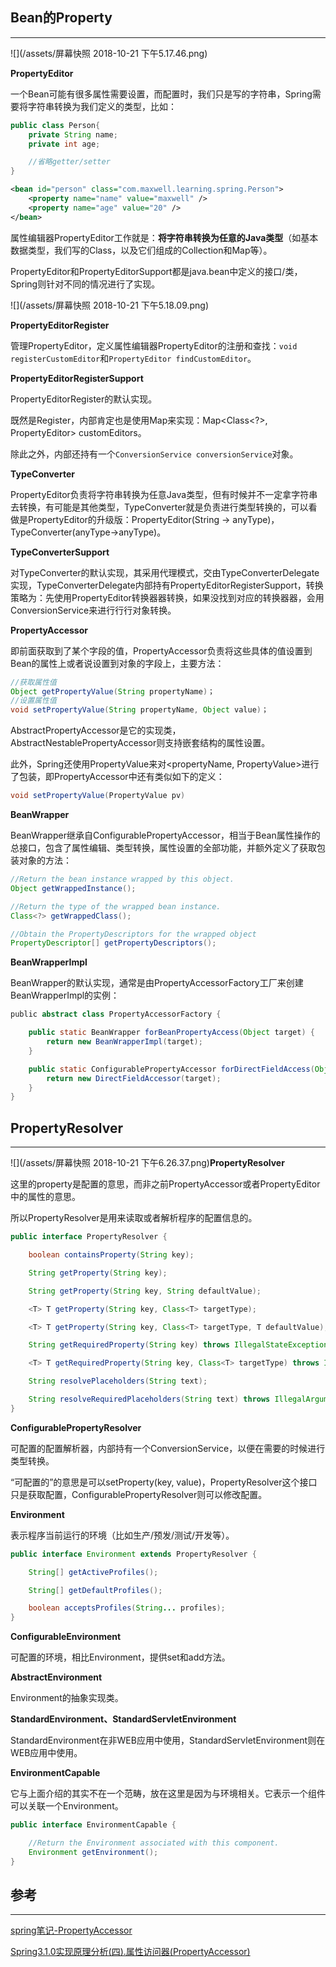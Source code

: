 ## Bean的Property

---

![](/assets/屏幕快照 2018-10-21 下午5.17.46.png)

**PropertyEditor**

一个Bean可能有很多属性需要设置，而配置时，我们只是写的字符串，Spring需要将字符串转换为我们定义的类型，比如：

```java
public class Person{
    private String name;
    private int age;

    //省略getter/setter
}
```

```xml
<bean id="person" class="com.maxwell.learning.spring.Person">
    <property name="name" value="maxwell" />
    <property name="age" value="20" />
</bean>
```

属性编辑器PropertyEditor工作就是：**将字符串转换为任意的Java类型**（如基本数据类型，我们写的Class，以及它们组成的Collection和Map等）。

PropertyEditor和PropertyEditorSupport都是java.bean中定义的接口/类，Spring则针对不同的情况进行了实现。

![](/assets/屏幕快照 2018-10-21 下午5.18.09.png)

**PropertyEditorRegister**

管理PropertyEditor，定义属性编辑器PropertyEditor的注册和查找：`void registerCustomEditor`和`PropertyEditor findCustomEditor`。

 **PropertyEditorRegisterSupport**

PropertyEditorRegister的默认实现。

既然是Register，内部肯定也是使用Map来实现：Map&lt;Class&lt;?&gt;, PropertyEditor&gt; customEditors。

除此之外，内部还持有一个`ConversionService conversionService`对象。

**TypeConverter**

PropertyEditor负责将字符串转换为任意Java类型，但有时候并不一定拿字符串去转换，有可能是其他类型，TypeConverter就是负责进行类型转换的，可以看做是PropertyEditor的升级版：PropertyEditor\(String -&gt; anyType\)，TypeConverter\(anyType-&gt;anyType\)。

**TypeConverterSupport**

对 TypeConverter的默认实现，其采用代理模式，交由TypeConverterDelegate实现，TypeConverterDelegate内部持有PropertyEditorRegisterSupport，转换策略为：先使用PropertyEditor转换器器转换，如果没找到对应的转换器器，会⽤ConversionService来进⾏行行对象转换。

**PropertyAccessor**

即前面获取到了某个字段的值，PropertyAccessor负责将这些具体的值设置到Bean的属性上或者说设置到对象的字段上，主要方法：

```java
//获取属性值
Object getPropertyValue(String propertyName)；
//设置属性值
void setPropertyValue(String propertyName, Object value)；
```

AbstractPropertyAccessor是它的实现类，AbstractNestablePropertyAccessor则支持嵌套结构的属性设置。

此外，Spring还使用PropertyValue来对&lt;propertyName, PropertyValue&gt;进行了包装，即PropertyAccessor中还有类似如下的定义：

```java
void setPropertyValue(PropertyValue pv)
```

**BeanWrapper**

BeanWrapper继承自ConfigurablePropertyAccessor，相当于Bean属性操作的总接口，包含了属性编辑、类型转换，属性设置的全部功能，并额外定义了获取包装对象的方法：

```java
//Return the bean instance wrapped by this object.
Object getWrappedInstance();

//Return the type of the wrapped bean instance.
Class<?> getWrappedClass();

//Obtain the PropertyDescriptors for the wrapped object
PropertyDescriptor[] getPropertyDescriptors();
```

**BeanWrapperImpl**

BeanWrapper的默认实现，通常是由PropertyAccessorFactory工厂来创建BeanWrapperImpl的实例：

```java
 public abstract class PropertyAccessorFactory {

    public static BeanWrapper forBeanPropertyAccess(Object target) {
        return new BeanWrapperImpl(target);
    }

    public static ConfigurablePropertyAccessor forDirectFieldAccess(Object target) {
        return new DirectFieldAccessor(target);
    }
}
```

## PropertyResolver

---

![](/assets/屏幕快照 2018-10-21 下午6.26.37.png)**PropertyResolver**

这里的property是配置的意思，而非之前PropertyAccessor或者PropertyEditor中的属性的意思。

所以PropertyResolver是用来读取或者解析程序的配置信息的。

```java
public interface PropertyResolver {

    boolean containsProperty(String key);

    String getProperty(String key);

    String getProperty(String key, String defaultValue);

    <T> T getProperty(String key, Class<T> targetType);

    <T> T getProperty(String key, Class<T> targetType, T defaultValue);

    String getRequiredProperty(String key) throws IllegalStateException;

    <T> T getRequiredProperty(String key, Class<T> targetType) throws IllegalStateException;

    String resolvePlaceholders(String text);

    String resolveRequiredPlaceholders(String text) throws IllegalArgumentException;
}
```

**ConfigurablePropertyResolver**

 可配置的配置解析器，内部持有一个ConversionService，以便在需要的时候进行类型转换。

“可配置的”的意思是可以setProperty\(key, value\)，PropertyResolver这个接口只是获取配置，ConfigurablePropertyResolver则可以修改配置。

**Environment**

表示程序当前运行的环境（比如生产/预发/测试/开发等）。 

```java
public interface Environment extends PropertyResolver {

    String[] getActiveProfiles();

    String[] getDefaultProfiles();

    boolean acceptsProfiles(String... profiles);
}
```

**ConfigurableEnvironment**

可配置的环境，相比Environment，提供set和add方法。

**AbstractEnvironment**

Environment的抽象实现类。

**StandardEnvironment、StandardServletEnvironment**

StandardEnvironment在非WEB应用中使用，StandardServletEnvironment则在WEB应用中使用。

**EnvironmentCapable**

它与上面介绍的其实不在一个范畴，放在这里是因为与环境相关。它表示一个组件可以关联一个Environment。

```java
public interface EnvironmentCapable {

    //Return the Environment associated with this component.
    Environment getEnvironment();
}
```

## 参考

---

[spring笔记-PropertyAccessor](https://www.jianshu.com/p/c2c419cb5bea)

[Spring3.1.0实现原理分析\(四\).属性访问器\(PropertyAccessor\)](https://blog.csdn.net/roberts939299/article/details/70599506)

